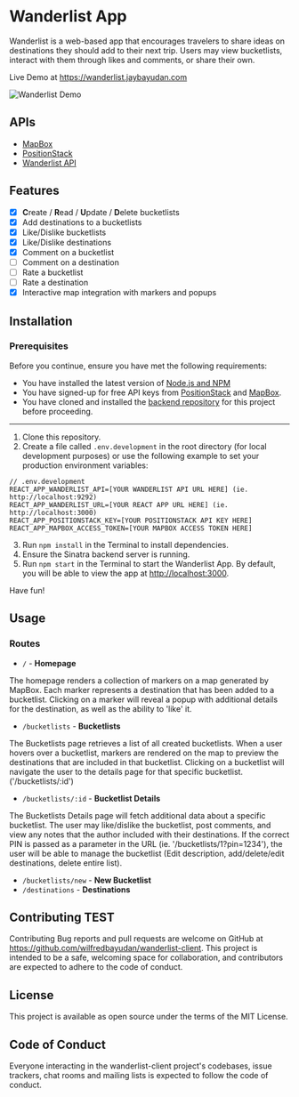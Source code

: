 # Wanderlist App

Wanderlist is a web-based app that encourages travelers to share ideas on destinations they should add to their next trip. Users may view bucketlists, interact with them through likes and comments, or share their own.

Live Demo at https://wanderlist.jaybayudan.com

![Wanderlist Demo](preview.gif)

## APIs
* [MapBox](https://www.mapbox.com/)
* [PositionStack](https://positionstack.com/)
* [Wanderlist API](https://github.com/wilfredbayudan/wanderlist-server)

## Features
- [x] **C**reate / **R**ead / **U**pdate / **D**elete bucketlists
- [x] Add destinations to a bucketlists
- [x] Like/Dislike bucketlists
- [x] Like/Dislike destinations
- [x] Comment on a bucketlist
- [ ] Comment on a destination
- [ ] Rate a bucketlist
- [ ] Rate a destination
- [x] Interactive map integration with markers and popups

## Installation
### Prerequisites
Before you continue, ensure you have met the following requirements:
* You have installed the latest version of [Node.js and NPM](https://docs.npmjs.com/downloading-and-installing-node-js-and-npm)
* You have signed-up for free API keys from [PositionStack](https://positionstack.com/) and [MapBox](https://www.mapbox.com/).
* You have cloned and installed the [backend repository](https://github.com/wilfredbayudan/wanderlist-server) for this project before proceeding.
---
1. Clone this repository.
2. Create a file called `.env.development` in the root directory (for local development purposes) or use the following example to set your production environment variables:

```
// .env.development
REACT_APP_WANDERLIST_API=[YOUR WANDERLIST API URL HERE] (ie. http://localhost:9292)
REACT_APP_WANDERLIST_URL=[YOUR REACT APP URL HERE] (ie. http://localhost:3000)
REACT_APP_POSITIONSTACK_KEY=[YOUR POSITIONSTACK API KEY HERE]
REACT_APP_MAPBOX_ACCESS_TOKEN=[YOUR MAPBOX ACCESS TOKEN HERE]
```
3. Run `npm install` in the Terminal to install dependencies.
4. Ensure the Sinatra backend server is running.
5. Run `npm start` in the Terminal to start the Wanderlist App. By default, you will be able to view the app at [http://localhost:3000](http://localhost:3000). 

Have fun!

## Usage

### Routes
* `/` - **Homepage**

The homepage renders a collection of markers on a map generated by MapBox. Each marker represents a destination that has been added to a bucketlist. Clicking on a marker will reveal a popup with additional details for the destination, as well as the ability to 'like' it.

* `/bucketlists` - **Bucketlists**

The Bucketlists page retrieves a list of all created bucketlists. When a user hovers over a bucketlist, markers are rendered on the map to preview the destinations that are included in that bucketlist. Clicking on a bucketlist will navigate the user to the details page for that specific bucketlist. ('/bucketlists/:id')

* `/bucketlists/:id` - **Bucketlist Details**

The Bucketlists Details page will fetch additional data about a specific bucketlist. The user may like/dislike the bucketlist, post comments, and view any notes that the author included with their destinations. If the correct PIN is passed as a parameter in the URL (ie. '/bucketlists/1?pin=1234'), the user will be able to manage the bucketlist (Edit description, add/delete/edit destinations, delete entire list).

* `/bucketlists/new` - **New Bucketlist**
* `/destinations` - **Destinations**

## Contributing TEST

Contributing Bug reports and pull requests are welcome on GitHub at https://github.com/wilfredbayudan/wanderlist-client. This project is intended to be a safe, welcoming space for collaboration, and contributors are expected to adhere to the code of conduct.

## License

This project is available as open source under the terms of the MIT License.

## Code of Conduct

Everyone interacting in the wanderlist-client project's codebases, issue trackers, chat rooms and mailing lists is expected to follow the code of conduct.